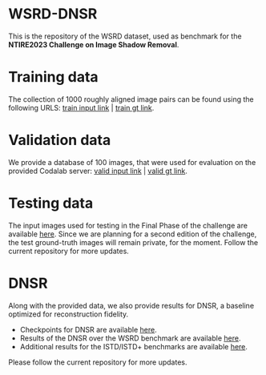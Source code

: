 # WSRD-DNSR

This is the repository of the WSRD dataset, used as benchmark for the **NTIRE2023 Challenge on Image Shadow Removal**. 

# Training data
The collection of 1000 roughly aligned image pairs can be found using the following URLS: 
[train input link](https://drive.google.com/file/d/1sElA4ztV44wiSewyWgpacjFI42MgpOhe/view?usp=sharing) | [train gt link](https://drive.google.com/file/d/1OfcSirKj27CTJvG8B2jZgTB1Vb9PjEXd/view?usp=sharing).

# Validation data
We provide a database of 100 images, that were used for evaluation on the provided Codalab server: 
[valid input link](https://drive.google.com/file/d/1Sjbuf4GtGW-kG_GdpM3wRRgAEEnTF2fg/view?usp=sharing) | [valid gt link](https://drive.google.com/file/d/1jWdSrUATvA1MrrYW2Mgrh6PScF6egkLF/view?usp=sharing).

# Testing data
The input images used for testing in the Final Phase of the challenge are available [here](https://drive.google.com/file/d/1CdDh9XdkITmzHn08mCchoIQQojoJ8rvl/view?usp=sharing).
Since we are planning for a second edition of the challenge, the test ground-truth images will remain private, for the moment. 
Follow the current repository for more updates.  

# DNSR
Along with the provided data, we also provide results for DNSR, a baseline optimized for reconstruction fidelity. 

 * Checkpoints for DNSR are available [here](https://drive.google.com/drive/folders/1E6dsgKl6tOKFBEu__6fovPQHvCDrxryG?usp=drive_link).
 * Results of the DNSR over the WSRD benchmark are available [here](https://drive.google.com/drive/folders/16QT_99F9puhcmUI_iljS7vLSLksg1o4B?usp=sharing). 
 * Additional results for the ISTD/ISTD+ benchmarks are available [here](https://drive.google.com/drive/folders/1H2YyWB2_XxK7GEAksdLitRUB6jbCMOmQ?usp=sharing).

Please follow the current repository for more updates. 
